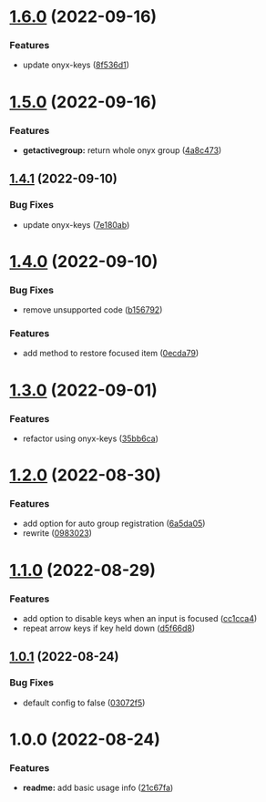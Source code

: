 # [1.6.0](https://github.com/garredow/onyx-navigation/compare/v1.5.0...v1.6.0) (2022-09-16)


### Features

* update onyx-keys ([8f536d1](https://github.com/garredow/onyx-navigation/commit/8f536d13f028b0d9caac74587bbffdb9fe9b293a))

# [1.5.0](https://github.com/garredow/onyx-navigation/compare/v1.4.1...v1.5.0) (2022-09-16)


### Features

* **getactivegroup:** return whole onyx group ([4a8c473](https://github.com/garredow/onyx-navigation/commit/4a8c473e1fc86ab1a4677c480e3a49b8504d8315))

## [1.4.1](https://github.com/garredow/onyx-navigation/compare/v1.4.0...v1.4.1) (2022-09-10)


### Bug Fixes

* update onyx-keys ([7e180ab](https://github.com/garredow/onyx-navigation/commit/7e180ab2fbe5cbe2087de1bf17e9de7c97e10768))

# [1.4.0](https://github.com/garredow/onyx-navigation/compare/v1.3.0...v1.4.0) (2022-09-10)


### Bug Fixes

* remove unsupported code ([b156792](https://github.com/garredow/onyx-navigation/commit/b156792c5f85abbea8532d5fdf4499a9e7bb1531))


### Features

* add method to restore focused item ([0ecda79](https://github.com/garredow/onyx-navigation/commit/0ecda795e32893b90babd6c0dc2eed4a2f5a5245))

# [1.3.0](https://github.com/garredow/onyx-navigation/compare/v1.2.0...v1.3.0) (2022-09-01)


### Features

* refactor using onyx-keys ([35bb6ca](https://github.com/garredow/onyx-navigation/commit/35bb6caa00c6f7a68714fc179832bfca6d09c0ca))

# [1.2.0](https://github.com/garredow/onyx-navigation/compare/v1.1.0...v1.2.0) (2022-08-30)


### Features

* add option for auto group registration ([6a5da05](https://github.com/garredow/onyx-navigation/commit/6a5da05824f3d2d86e008c6eb104770f563bc62a))
* rewrite ([0983023](https://github.com/garredow/onyx-navigation/commit/09830236c06bb732927f9f8948e3564d5f614e0e))

# [1.1.0](https://github.com/garredow/onyx-navigation/compare/v1.0.1...v1.1.0) (2022-08-29)


### Features

* add option to disable keys when an input is focused ([cc1cca4](https://github.com/garredow/onyx-navigation/commit/cc1cca41fdb1b55196e98ed2078bac17de1b3fc7))
* repeat arrow keys if key held down ([d5f66d8](https://github.com/garredow/onyx-navigation/commit/d5f66d8d9cf729da2265c22699fb6cf169c8fcc6))

## [1.0.1](https://github.com/garredow/onyx-navigation/compare/v1.0.0...v1.0.1) (2022-08-24)


### Bug Fixes

* default config to false ([03072f5](https://github.com/garredow/onyx-navigation/commit/03072f5a2ae69235873f85deff93c124ca61b5c3))

# 1.0.0 (2022-08-24)


### Features

* **readme:** add basic usage info ([21c67fa](https://github.com/garredow/onyx-navigation/commit/21c67fa2df2975e3652478c842ac7036f4678b97))
